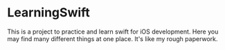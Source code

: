 # LearningSwift

This is a project to practice and learn swift for iOS development. Here you may find many different things at one place.
It's like my rough paperwork.
